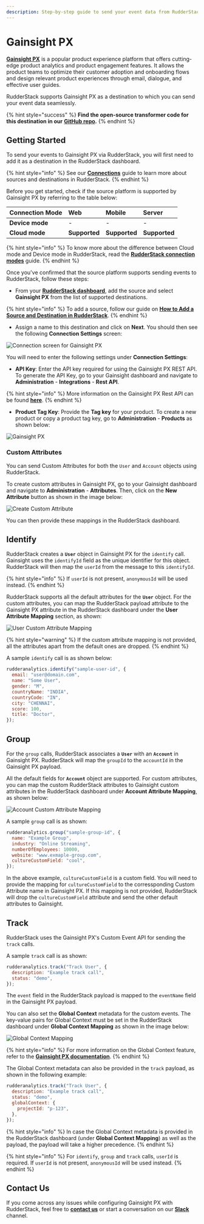 ```yaml
---
description: Step-by-step guide to send your event data from RudderStack to Gainsight PX.
---
```


# Gainsight PX

[**Gainsight PX**](https://www.gainsight.com/product-experience/) is a popular product experience platform that offers cutting-edge product analytics and product engagement features. It allows the product teams to optimize their customer adoption and onboarding flows and design relevant product experiences through email, dialogue, and effective user guides.

RudderStack supports Gainsight PX as a destination to which you can send your event data seamlessly.

{% hint style="success" %}
**Find the open-source transformer code for this destination in our** [**GitHub repo**](https://github.com/rudderlabs/rudder-transformer/tree/dest-gainsight-px)**.**
{% endhint %}

## Getting Started

To send your events to Gainsight PX via RudderStack, you will first need to add it as a destination in the RudderStack dashboard.

{% hint style="info" %}
See our [**Connections**](https://docs.rudderstack.com/connections) guide to learn more about sources and destinations in RudderStack.
{% endhint %}

Before you get started, check if the source platform is supported by Gainsight PX by referring to the table below:

| **Connection Mode** | **Web**       | **Mobile**    | **Server**    |
| :------------------ | :------------ | :------------ | :------------ |
| **Device mode**     | -             | -             | -             |
| **Cloud mode**      | **Supported** | **Supported** | **Supported** |

{% hint style="info" %}
To know more about the difference between Cloud mode and Device mode in RudderStack, read the [**RudderStack connection modes**](https://docs.rudderstack.com/get-started/rudderstack-connection-modes) guide.
{% endhint %}

Once you've confirmed that the source platform supports sending events to RudderStack, follow these steps:

- From your [**RudderStack dashboard**](https://app.rudderlabs.com/), add the source and select **Gainsight PX** from the list of supported destinations.

{% hint style="info" %}
To add a source, follow our guide on [**How to Add a Source and Destination in RudderStack**](https://docs.rudderstack.com/how-to-guides/adding-source-and-destination-rudderstack).
{% endhint %}

- Assign a name to this destination and click on **Next**. You should then see the following **Connection Settings** screen:

![Connection screen for Gainsight PX](../../.gitbook/assets/gainsight-px-connection-settings-1.png)

You will need to enter the following settings under **Connection Settings**:

- **API Key**: Enter the API key required for using the Gainsight PX REST API. To generate the API Key, go to your Gainsight dashboard and navigate to **Administration** - **Integrations** - **Rest API**.

{% hint style="info" %}
More information on the Gainsight PX Rest API can be found [**here**](https://support.gainsight.com/PX/API_for_Developers/02Usage_of_Different_APIs/Work_with_the_Gainsight_PX_REST_API).
{% endhint %}

- **Product Tag Key**: Provide the **Tag key** for your product. To create a new product or copy a product tag key, go to **Administration** - **Products** as shown below:

![Gainsight PX](../../.gitbook/assets/gainsight-px-product-tag.png)


### Custom Attributes

You can send Custom Attributes for both the `User` and `Account` objects using RudderStack.

To create custom attributes in Gainsight PX, go to your Gainsight dashboard and navigate to **Administration** - **Attributes**. Then, click on the **New Attribute** button as shown in the image below:

![Create Custom Attribute](../../.gitbook/assets/gainsight-px-create-attribute.png)

You can then provide these mappings in the RudderStack dashboard.


## Identify

RudderStack creates a **`User`** object in Gainsight PX for the `identify` call. Gainsight uses the `identifyId` field as the unique identifier for this object. RudderStack will then map the `userId` from the message to this `identifyId`. 

{% hint style="info" %}
If `userId` is not present, `anonymousId` will be used instead.
{% endhint %}

RudderStack supports all the default attributes for the **`User`** object. For the custom attributes, you can map the RudderStack payload attribute to the Gainsight PX attribute in the RudderStack dashboard under the **User Attribute Mapping** section, as shown:

![User Custom Attribute Mapping](../../.gitbook/assets/gainsight-px-user-attribute-mapping-1.png)


{% hint style="warning" %}
If the custom attribute mapping is not provided, all the attributes apart from the default ones are dropped.
{% endhint %}

A sample `identify` call is as shown below:

```javascript
rudderanalytics.identify("sample-user-id", {
  email: "user@domain.com",
  name: "Some User",
  gender: "M",
  countryName: "INDIA",
  countryCode: "IN",
  city: "CHENNAI",
  score: 100,
  title: "Doctor",
});
```

## Group

For the `group` calls, RudderStack associates a **`User`** with an **`Account`** in Gainsight PX. RudderStack will map the `groupId` to the `accountId` in the Gainsight PX payload.

All the default fields for **`Account`** object are supported. For custom attributes, you can map the custom RudderStack attributes to Gainsight custom attributes in the RudderStack dashboard under **Account Attribute Mapping**, as shown below:

![Account Custom Attribute Mapping](../../.gitbook/assets/gainsight-px-account-custom-attribute-mapping.png)

A sample `group` call is as shown:

```javascript
rudderanalytics.group("sample-group-id", {
  name: "Example Group",
  industry: "Online Streaming",
  numberOfEmployees: 10000,
  website: "www.exmaple-group.com",
  cultureCustomField: "cool",
});
```

In the above example, `cultureCustomField` is a custom field. You will need to provide the mapping for `cultureCustomField` to the corressponding Custom Attribute name in Gainsight PX. If this mapping is not provided, RudderStack will drop the `cultureCustomField` attribute and send the other default attributes to Gainsight.


## Track

RudderStack uses the Gainsight PX's Custom Event API for sending the `track` calls.

A sample `track` call is as shown:

```javascript
rudderanalytics.track("Track User", {
  description: "Example track call",
  status: "demo",
});
```

The `event` field in the RudderStack payload is mapped to the `eventName` field in the Gainsight PX payload.

You can also set the **Global Context** metadata for the custom events. The key-value pairs for Global Context must be set in the RudderStack dashboard under **Global Context Mapping** as shown in the image below:

![Global Context Mapping](../../.gitbook/assets/gainsight-px-global-context.png)

{% hint style="info" %}
For more information on the Global Context feature, refer to the [**Gainsight PX documentation**](https://support.gainsight.com/PX/Engagements/02Engagement_Configuration/Use_Global_Context).
{% endhint %}

The Global Context metadata can also be provided in the `track` payload, as shown in the following example:

```javascript
rudderanalytics.track("Track User", {
  description: "Example track call",
  status: "demo",
  globalContext: {
    projectId: "p-123",
  },
});
```

{% hint style="info" %}
In case the Global Context metadata is provided in the RudderStack dashboard (under **Global Context Mapping**) as well as the payload, the payload will take a higher precedence.
{% endhint %}

{% hint style="info" %}
For `identify`, `group` and `track` calls, `userId` is required. If `userId` is not present, `anonymousId` will be used instead.
{% endhint %}

## Contact Us

If you come across any issues while configuring Gainsight PX with RudderStack, feel free to [**contact us**](mailto:%20docs@rudderstack.com) or start a conversation on our [**Slack**](https://resources.rudderstack.com/join-rudderstack-slack) channel.
